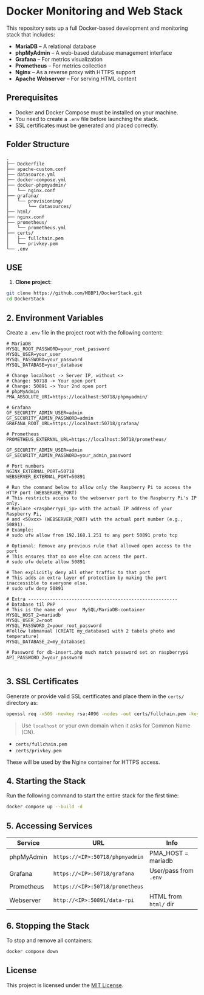 # Docker Monitoring and Web Stack

This repository sets up a full Docker-based development and monitoring stack that includes:

- **MariaDB** – A relational database
- **phpMyAdmin** – A web-based database management interface
- **Grafana** – For metrics visualization
- **Prometheus** – For metrics collection
- **Nginx** – As a reverse proxy with HTTPS support
- **Apache Webserver** – For serving HTML content

## Prerequisites

- Docker and Docker Compose must be installed on your machine.
- You need to create a `.env` file before launching the stack.
- SSL certificates must be generated and placed correctly.

## Folder Structure

```
.
├── Dockerfile
├── apache-custom.conf
├── datasource.yml
├── docker-compose.yml
├── docker-phpmyadmin/
│   └── nginx.conf
├── grafana/
│   └── provisioning/
│       └── datasources/
├── html/
├── nginx.conf
├── prometheus/
│   └── prometheus.yml
├── certs/
│   ├── fullchain.pem
│   └── privkey.pem
└── .env
```
## USE

1. **Clone project**:

```bash
git clone https://github.com/MBBP1/DockerStack.git
cd DockerStack
```

## 2. Environment Variables

Create a `.env` file in the project root with the following content:

```env
# MariaDB
MYSQL_ROOT_PASSWORD=your_root_password
MYSQL_USER=your_user
MYSQL_PASSWORD=your_password
MYSQL_DATABASE=your_database

# Change localhost -> Server IP, without <>
# Change: 50718 -> Your open port
# Change: 50891 -> Your 2nd open port
# phpMyAdmin
PMA_ABSOLUTE_URI=https://localhost:50718/phpmyadmin/

# Grafana
GF_SECURITY_ADMIN_USER=admin
GF_SECURITY_ADMIN_PASSWORD=admin
GRAFANA_ROOT_URL=https://localhost:50718/grafana/

# Prometheus
PROMETHEUS_EXTERNAL_URL=https://localhost:50718/prometheus/

GF_SECURITY_ADMIN_USER=admin
GF_SECURITY_ADMIN_PASSWORD=your_admin_password

# Port numbers
NGINX_EXTERNAL_PORT=50718
WEBSERVER_EXTERNAL_PORT=50891

# Run the command below to allow only the Raspberry Pi to access the HTTP port (WEBSERVER_PORT)
# This restricts access to the webserver port to the Raspberry Pi's IP only.
# Replace <raspberrypi_ip> with the actual IP address of your Raspberry Pi,
# and <50xxx> (WEBSERVER_PORT) with the actual port number (e.g., 50891).
# Example:
# sudo ufw allow from 192.168.1.251 to any port 50891 proto tcp

# Optional: Remove any previous rule that allowed open access to the port
# This ensures that no one else can access the port.
# sudo ufw delete allow 50891

# Then explicitly deny all other traffic to that port
# This adds an extra layer of protection by making the port inaccessible to everyone else.
# sudo ufw deny 50891

# Extra -------------------------------------------------------
# Database til PHP
# This is the name of your  MySQL/MariaDB-container
MYSQL_HOST_2=mariadb 
MYSQL_USER_2=root
MYSQL_PASSWORD_2=your_root_password
#Follow labmanual (CREATE my_database1 with 2 tabels photo and temperature)
MYSQL_DATABASE_2=my_database1    

# Password for db-insert.php much match password set on raspberrypi
API_PASSWORD_2=your_password


```

## 3. SSL Certificates

Generate or provide valid SSL certificates and place them in the `certs/` directory as:

```bash
openssl req -x509 -newkey rsa:4096 -nodes -out certs/fullchain.pem -keyout certs/privkey.pem -days 365
```

> Use `localhost` or your own domain when it asks for Common Name (CN).

- `certs/fullchain.pem`
- `certs/privkey.pem`

These will be used by the Nginx container for HTTPS access.

## 4. Starting the Stack

Run the following command to start the entire stack for the first time:

```bash
docker compose up --build -d
```

## 5. Accessing Services

| Service        | URL                              | Info                         |
|----------------|----------------------------------|------------------------------|
| phpMyAdmin     | `https://<IP>:50718/phpmyadmin`  | PMA_HOST = mariadb           |
| Grafana        | `https://<IP>:50718/grafana`     | User/pass from `.env`        |
| Prometheus     | `https://<IP>:50718/prometheus`  |                              |
| Webserver      | `http://<IP>:50891/data-rpi`     | HTML from `html/` dir        |

## 6. Stopping the Stack

To stop and remove all containers:

```bash
docker compose down
```

## License

This project is licensed under the [MIT License](LICENSE).
